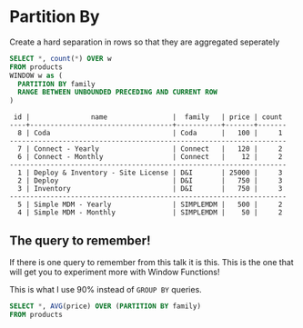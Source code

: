 # Partition By

Create a hard separation in rows so that they are aggregated seperately

```sql
SELECT *, count(*) OVER w
FROM products
WINDOW w as (
  PARTITION BY family
  RANGE BETWEEN UNBOUNDED PRECEDING AND CURRENT ROW
)
```

```
 id |               name                |  family   | price | count 
----+-----------------------------------+-----------+-------+-------
  8 | Coda                              | Coda      |   100 |     1
--------------------------------------------------------------------
  7 | Connect - Yearly                  | Connect   |   120 |     2
  6 | Connect - Monthly                 | Connect   |    12 |     2
--------------------------------------------------------------------
  1 | Deploy & Inventory - Site License | D&I       | 25000 |     3
  2 | Deploy                            | D&I       |   750 |     3
  3 | Inventory                         | D&I       |   750 |     3
--------------------------------------------------------------------
  5 | Simple MDM - Yearly               | SIMPLEMDM |   500 |     2
  4 | Simple MDM - Monthly              | SIMPLEMDM |    50 |     2
```

## The query to remember!

If there is one query to remember from this talk it is this. This is the one that will get you to experiment more with
Window Functions!

This is what I use 90% instead of `GROUP BY` queries.

```sql
SELECT *, AVG(price) OVER (PARTITION BY family)
FROM products
```

